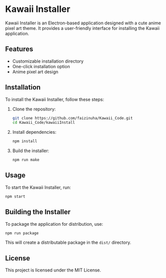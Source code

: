 # Kawaii Installer

Kawaii Installer is an Electron-based application designed with a cute anime pixel art theme. It provides a user-friendly interface for installing the Kawaii application.

## Features

- Customizable installation directory
- One-click installation option
- Anime pixel art design

## Installation

To install the Kawaii Installer, follow these steps:

1. Clone the repository:
   ```sh
   git clone https://github.com/faizinuha/Kawaii_Code.git
   cd Kawaii_Code/kawaiiInstall
   ```

2. Install dependencies:
   ```sh
   npm install
   ```

3. Build the installer:
   ```sh
   npm run make
   ```

## Usage

To start the Kawaii Installer, run:
```sh
npm start
```

## Building the Installer

To package the application for distribution, use:
```sh
npm run package
```

This will create a distributable package in the `dist/` directory.

## License

This project is licensed under the MIT License.
